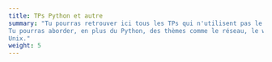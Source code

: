 ```yaml
---
title: TPs Python et autre
summary: "Tu pourras retrouver ici tous les TPs qui n'utilisent pas le `micro:bit`.
Tu pourras aborder, en plus du Python, des thèmes comme le réseau, le web ou bien
Unix."
weight: 5
---
```

